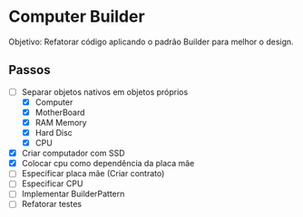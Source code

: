 # Computer Builder

Objetivo: Refatorar código aplicando o padrão Builder para melhor o design.

Passos
----

- [ ] Separar objetos nativos em objetos próprios
    - [x] Computer
    - [x] MotherBoard
    - [x] RAM Memory
    - [x] Hard Disc
    - [x] CPU
- [x] Criar computador com SSD
- [x] Colocar cpu como dependência da placa mãe
- [ ] Especificar placa mãe (Criar contrato)
- [ ] Especificar CPU
- [ ] Implementar BuilderPattern
- [ ] Refatorar testes
